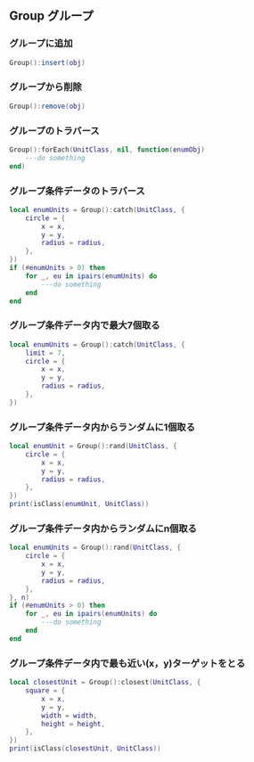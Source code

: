 ## Group グループ

### グループに追加

```lua
Group():insert(obj)
```

### グループから削除

```lua
Group():remove(obj)
```

### グループのトラバース

```lua
Group():forEach(UnitClass, nil, function(enumObj)
    ---do something
end)
```

### グループ条件データのトラバース

```lua
local enumUnits = Group():catch(UnitClass, {
    circle = {
        x = x,
        y = y,
        radius = radius,
    },
})
if (#enumUnits > 0) then
    for _, eu in ipairs(enumUnits) do
        ---do something
    end
end
```

### グループ条件データ内で最大7個取る

```lua
local enumUnits = Group():catch(UnitClass, {
    limit = 7,
    circle = {
        x = x,
        y = y,
        radius = radius,
    },
})
```

### グループ条件データ内からランダムに1個取る

```lua
local enumUnit = Group():rand(UnitClass, {
    circle = {
        x = x,
        y = y,
        radius = radius,
    },
})
print(isClass(enumUnit, UnitClass))
```

### グループ条件データ内からランダムにn個取る

```lua
local enumUnits = Group():rand(UnitClass, {
    circle = {
        x = x,
        y = y,
        radius = radius,
    },
}, n)
if (#enumUnits > 0) then
    for _, eu in ipairs(enumUnits) do
        ---do something
    end
end
```

### グループ条件データ内で最も近い(x，y)ターゲットをとる

```lua
local closestUnit = Group():closest(UnitClass, {
    square = {
        x = x,
        y = y,
        width = width,
        height = height,
    },
})
print(isClass(closestUnit, UnitClass))
```

